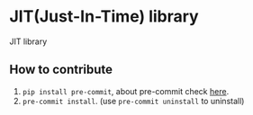 # JIT(Just-In-Time) library
JIT library

## How to contribute
1. `pip install pre-commit`, about pre-commit check [here](http://pre-commit.com/#plugins).
2. `pre-commit install`. (use `pre-commit uninstall` to uninstall)
